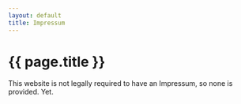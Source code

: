 ```yaml
---
layout: default
title: Impressum
---
```

# {{ page.title }}

This website is not legally required to have an Impressum, so none is provided. Yet.